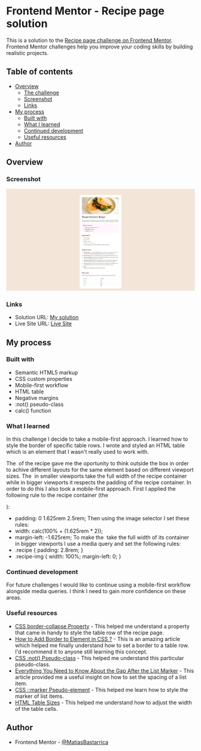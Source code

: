# Frontend Mentor - Recipe page solution

This is a solution to the [Recipe page challenge on Frontend Mentor](https://www.frontendmentor.io/challenges/recipe-page-KiTsR8QQKm). Frontend Mentor challenges help you improve your coding skills by building realistic projects.

## Table of contents

- [Overview](#overview)
  - [The challenge](#the-challenge)
  - [Screenshot](#screenshot)
  - [Links](#links)
- [My process](#my-process)
  - [Built with](#built-with)
  - [What I learned](#what-i-learned)
  - [Continued development](#continued-development)
  - [Useful resources](#useful-resources)
- [Author](#author)

## Overview

### Screenshot

![](./screenshot.png)

### Links

- Solution URL: [My solution](https://your-solution-url.com)
- Live Site URL: [Live Site](https://matiasbastarrica.github.io/reicpe-page-main/)

## My process

### Built with

- Semantic HTML5 markup
- CSS custom properties
- Mobile-first workflow
- HTML table
- Negative margins
- :not() pseudo-class
- calc() function

### What I learned

In this challenge I decide to take a mobile-first approach.
I learned how to style the border of specific table rows.
I wrote and styled an HTML table which is an element that I wasn't really used to work with.

The <img> of the recipe gave me the oportunity to think outside the box in order to achive different layouts for the same element based on different viewport sizes.
The <img> in smaller viewports take the full width of the recipe container while in bigger viewports it respects the padding of the recipe container.
In order to do this I also took a mobile-first approach. First I applied the following rule to the recipe container (the <article class="recipe">):

- padding: 0 1.625rem 2.5rem;
  Then using the image selector I set these rules:
- width: calc(100% + (1.625rem \* 2));
- margin-left: -1.625rem;
  To make the <img> take the full width of its container in bigger viewports I use a media query and set the following rules:
- .recipe {
  padding: 2.8rem;
  }
- .recipe-img {
  width: 100%;
  margin-left: 0;
  }

### Continued development

For future challenges I would like to continue using a mobile-first workflow alongside media queries. I think I need to gain more confidence on these areas.

### Useful resources

- [CSS border-collapse Property](https://www.w3schools.com/cssref/pr_border-collapse.php) - This helped me understand a property that came in handy to style the table row of the recipe page.
- [How to Add Border to <tr> Element in CSS ?](https://www.geeksforgeeks.org/how-to-add-border-to-tr-element-in-css/) - This is an amazing article which helped me finally understand how to set a border to a table row. I'd recommend it to anyone still learning this concept.
- [CSS :not() Pseudo-class](https://www.w3schools.com/cssref/sel_not.php) - This helped me understand this particular pseudo-class.
- [Everything You Need to Know About the Gap After the List Marker](https://css-tricks.com/everything-you-need-to-know-about-the-gap-after-the-list-marker/) - This article provided me a useful insight on how to set the spacing of a list item.
- [CSS ::marker Pseudo-element](https://www.w3schools.com/cssref/sel_marker.php#gsc.tab=0) - This helped me learn how to style the marker of list items.
- [HTML Table Sizes](https://www.w3schools.com/html/html_table_sizes.asp) - This helped me understand how to adjust the width of the table cells.

## Author

- Frontend Mentor - [@MatiasBastarrica](https://www.frontendmentor.io/profile/MatiasBastarrica)
